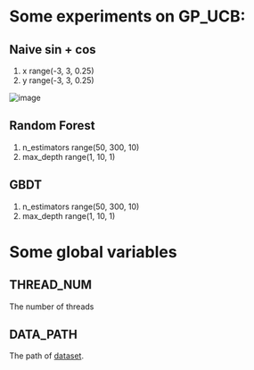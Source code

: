 # Some experiments on GP_UCB:

## Naive sin + cos
1. x  range(-3, 3, 0.25)
2. y  range(-3, 3, 0.25)

![image](https://github.com/yxcT-T/GP_UCB/blob/master/output.gif "result figure")

## Random Forest
1. n_estimators  range(50, 300, 10)
2. max_depth     range(1, 10, 1)

## GBDT
1. n_estimators  range(50, 300, 10)
2. max_depth     range(1, 10, 1)

# Some global variables

## THREAD_NUM
The number of threads
## DATA_PATH
The path of [dataset](http://archive.ics.uci.edu/ml/datasets/Covertype).
